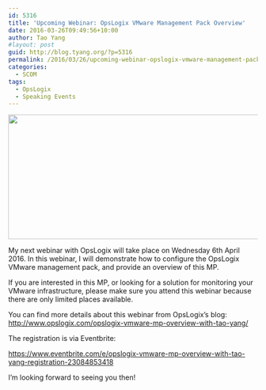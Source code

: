 ```yaml
---
id: 5316
title: 'Upcoming Webinar: OpsLogix VMware Management Pack Overview'
date: 2016-03-26T09:49:56+10:00
author: Tao Yang
#layout: post
guid: http://blog.tyang.org/?p=5316
permalink: /2016/03/26/upcoming-webinar-opslogix-vmware-management-pack-overview/
categories:
  - SCOM
tags:
  - OpsLogix
  - Speaking Events
---
```

<img src="http://www.opslogix.com/wp-content/uploads/2016/03/vmware-webcast-banner-1024x372.jpg" alt="" width="693" height="252" />

My next webinar with OpsLogix will take place on Wednesday 6th April 2016. In this webinar, I will demonstrate how to configure the OpsLogix VMware management pack, and provide an overview of this MP.

If you are interested in this MP, or looking for a solution for monitoring your VMware infrastructure, please make sure you attend this webinar because there are only limited places available.

You can find more details about this webinar from OpsLogix’s blog: <a title="http://www.opslogix.com/opslogix-vmware-mp-overview-with-tao-yang/" href="http://www.opslogix.com/opslogix-vmware-mp-overview-with-tao-yang/">http://www.opslogix.com/opslogix-vmware-mp-overview-with-tao-yang/</a>

The registration is via Eventbrite:

<a href="https://www.eventbrite.com/e/opslogix-vmware-mp-overview-with-tao-yang-registration-23084853418">https://www.eventbrite.com/e/opslogix-vmware-mp-overview-with-tao-yang-registration-23084853418</a>

I’m looking forward to seeing you then!
